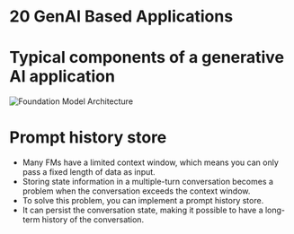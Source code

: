 
# 20 GenAI Based Applications

#  Typical components of a generative AI application

![Foundation Model Architecture](https://render.skillbuilder.aws/cds/4fdd8f7e-99d9-4ac7-b5e4-f3967537eb64/assets/FoundationModelCircle_NOPROCESS_.png)

# Prompt history store
- Many FMs have a limited context window, which means you can only pass a fixed length of data as input.
- Storing state information in a multiple-turn conversation becomes a problem when the conversation exceeds the context window.
- To solve this problem, you can implement a prompt history store.
- It can persist the conversation state, making it possible to have a long-term history of the conversation.
